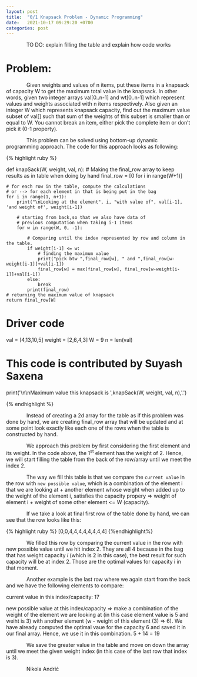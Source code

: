 ```yaml
---
layout: post
title:  "0/1 Knapsack Problem - Dynamic Programming"
date:   2021-10-17 09:29:20 +0700
categories: post
---
```


 &nbsp;&nbsp;&nbsp;&nbsp;&nbsp;&nbsp;&nbsp;&nbsp;&nbsp;&nbsp;&nbsp;&nbsp;&nbsp;
TO DO: explain filling the table and explain how code works

# Problem:

 &nbsp;&nbsp;&nbsp;&nbsp;&nbsp;&nbsp;&nbsp;&nbsp;&nbsp;&nbsp;&nbsp;&nbsp;&nbsp;
 Given weights and values of n items, put these items in a knapsack of capacity W to get the maximum total value in the knapsack. In other words, given two integer arrays val[0..n-1] and wt[0..n-1] which represent values and weights associated with n items respectively. Also given an integer W which represents knapsack capacity, find out the maximum value subset of val[] such that sum of the weights of this subset is smaller than or equal to W. You cannot break an item, either pick the complete item or don’t pick it (0-1 property).
 

 &nbsp;&nbsp;&nbsp;&nbsp;&nbsp;&nbsp;&nbsp;&nbsp;&nbsp;&nbsp;&nbsp;&nbsp;&nbsp;
 This problem can be solved using bottom-up dynamic programming approach. The code for this approach looks as following:
 
{% highlight ruby %}

def knapSack(W, weight, val, n):
    # Making the final_row array to keep results as in table when doing by hand
    final_row = [0 for i in range(W+1)]  
 
    # for each row in the table, compute the calculations 
    # or --> for each element in that is being put in the bag
    for i in range(1, n+1): 
        print("\nLooking at the element", i, "with value of", val[i-1], 'and weight of', weight[i-1])
        
        # starting from back,so that we also have data of
        # previous computation when taking i-1 items
        for w in range(W, 0, -1):  
                                
            # Comparing until the index represented by row and column in the table.
            if weight[i-1] <= w:
                # finding the maximum value
                print("pick btw ",final_row[w], " and ",final_row[w-weight[i-1]]+val[i-1])
                final_row[w] = max(final_row[w], final_row[w-weight[i-1]]+val[i-1])
            else:
                break
            print(final_row)
    # returning the maximum value of knapsack
    return final_row[W]  
    
# Driver code
val = [4,13,10,5]
weight = [2,6,4,3]
W = 9
n = len(val)
# This code is contributed by Suyash Saxena
print('\n\nMaximum value this knapsack is ',knapSack(W, weight, val, n),'.')
  
{% endhighlight %}
 
  &nbsp;&nbsp;&nbsp;&nbsp;&nbsp;&nbsp;&nbsp;&nbsp;&nbsp;&nbsp;&nbsp;&nbsp;&nbsp;
 Instead of creating a 2d array for the table as if this problem was done by hand, we are creating final_row array that will be updated and at some point look exactly like each one of the rows when the table is constructed by hand. 
 
  &nbsp;&nbsp;&nbsp;&nbsp;&nbsp;&nbsp;&nbsp;&nbsp;&nbsp;&nbsp;&nbsp;&nbsp;&nbsp;
 We approach this problem by first considering the first element and its weight. In the code above, the 1<sup>st</sup> element has the weight of 2. Hence, we will start filling the table from the back of the row/array until we meet the index 2. 
 
  &nbsp;&nbsp;&nbsp;&nbsp;&nbsp;&nbsp;&nbsp;&nbsp;&nbsp;&nbsp;&nbsp;&nbsp;&nbsp;
 The way we fill this table is that we compare the `current value` in the row with `new possible value`, which is a combination of the element i that we are looking at + another element whose weight when added up to the weight of the element i, satisfies the capacity propery => weight of element i + weight of some other element <= W (capacity).
 
  &nbsp;&nbsp;&nbsp;&nbsp;&nbsp;&nbsp;&nbsp;&nbsp;&nbsp;&nbsp;&nbsp;&nbsp;&nbsp;
 If we take a look at final first row of the table done by hand, we can see that the row looks like this:
 
 {% highlight ruby %}
 [0,0,4,4,4,4,4,4,4,4]
 {%endhighlight%}
 
  &nbsp;&nbsp;&nbsp;&nbsp;&nbsp;&nbsp;&nbsp;&nbsp;&nbsp;&nbsp;&nbsp;&nbsp;&nbsp;
 We filled this row by comparing the current value in the row with new possible value until we hit index 2. They are all 4 because in the bag that has weight capacity *i* (which is 2 in this case), the best result for such capacity will be at index 2. Those are the optimal values for capacity i in that moment.
 
  &nbsp;&nbsp;&nbsp;&nbsp;&nbsp;&nbsp;&nbsp;&nbsp;&nbsp;&nbsp;&nbsp;&nbsp;&nbsp;
 Another example is the last row where we again start from the back and we have the following elements to compare:
 
 current value in this index/capacity: 17
 
 new possible value at this index/capacity => make a combination of the weight of the element we are looking at (in this case element value is 5 and weiht is 3) with another element (w - weight of this element (3) => 6). We have already computed the optimal vaue for the capacity 6 and saved it in our final array. Hence, we use it in this combination. 5 + 14 = 19
 
  &nbsp;&nbsp;&nbsp;&nbsp;&nbsp;&nbsp;&nbsp;&nbsp;&nbsp;&nbsp;&nbsp;&nbsp;&nbsp;
 We save the greater value in the table and move on down the array until we meet the given weight index (in this case of the last row that index is 3).
 
 
 &nbsp;&nbsp;&nbsp;&nbsp;&nbsp;&nbsp;&nbsp;&nbsp;&nbsp;&nbsp;&nbsp;&nbsp;&nbsp;
 Nikola Andrić

 
